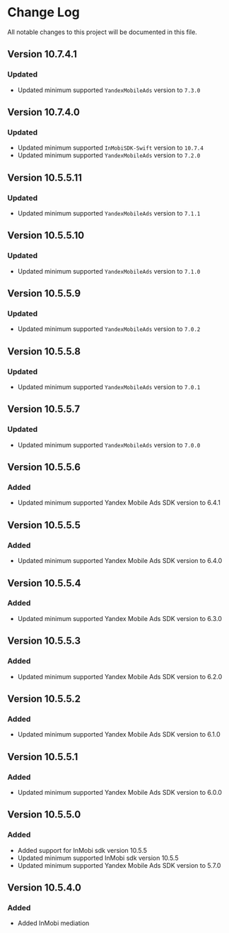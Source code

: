 # Change Log

All notable changes to this project will be documented in this file.

## Version 10.7.4.1

### Updated

- Updated minimum supported `YandexMobileAds` version to `7.3.0`

## Version 10.7.4.0

### Updated

- Updated minimum supported `InMobiSDK-Swift` version to `10.7.4`
- Updated minimum supported `YandexMobileAds` version to `7.2.0`

## Version 10.5.5.11

### Updated

- Updated minimum supported `YandexMobileAds` version to `7.1.1`

## Version 10.5.5.10

### Updated

- Updated minimum supported `YandexMobileAds` version to `7.1.0`

## Version 10.5.5.9

### Updated

- Updated minimum supported `YandexMobileAds` version to `7.0.2`

## Version 10.5.5.8

### Updated

- Updated minimum supported `YandexMobileAds` version to `7.0.1`

## Version 10.5.5.7

### Updated

- Updated minimum supported `YandexMobileAds` version to `7.0.0`

## Version 10.5.5.6

### Added

- Updated minimum supported Yandex Mobile Ads SDK version to 6.4.1

## Version 10.5.5.5

### Added

- Updated minimum supported Yandex Mobile Ads SDK version to 6.4.0

## Version 10.5.5.4

### Added

- Updated minimum supported Yandex Mobile Ads SDK version to 6.3.0

## Version 10.5.5.3

### Added

- Updated minimum supported Yandex Mobile Ads SDK version to 6.2.0

## Version 10.5.5.2

### Added

- Updated minimum supported Yandex Mobile Ads SDK version to 6.1.0

## Version 10.5.5.1

### Added

- Updated minimum supported Yandex Mobile Ads SDK version to 6.0.0

## Version 10.5.5.0

### Added

- Added support for InMobi sdk version 10.5.5
- Updated minimum supported InMobi sdk version 10.5.5
- Updated minimum supported Yandex Mobile Ads SDK version to 5.7.0

## Version 10.5.4.0

### Added

- Added InMobi mediation
